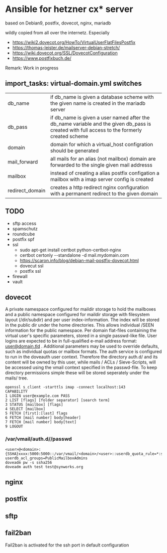 # Ansible for hetzner cx* server

based on Debian9, postfix, dovecot, nginx, mariadb

wildly copied from all over the internetz. Especially

- https://wiki2.dovecot.org/HowTo/VirtualUserFlatFilesPostfix
- https://thomas-leister.de/mailserver-debian-stretch/
- https://wiki.dovecot.org/SSL/DovecotConfiguration
- https://www.postfixbuch.de/

Remark: Work in progress

## import_tasks: virtual-domain.yml switches

|                 |                                                                                                                                              |
| --------------- | -------------------------------------------------------------------------------------------------------------------------------------------- |
| db_name         | if db_name is given a database scheme with the given name is created in the mariadb server                                                   |
| db_pass         | if db_name is given a user named after the db_name variable and the given db_pass is created with full access to the formerly created scheme |
| domain          | domain for which a virtual_host configration should be generated                                                                             |
| mail_forward    | all mails for an alias (not mailbox) domain are forwarded to the single given mail addresss                                                  |
| mailbox         | instead of creating a alias postfix configation a mailbox with a imap server config is created                                               |
| redirect_domain | creates a http redirect nginx configuration with a permanent redirect to the given domain                                                    |

## TODO

- sftp access
- spamschutz
- roundcube
- postfix spf
- ssl
  - sudo apt-get install certbot python-certbot-nginx
  - certbot certonly --standalone -d mail.mydomain.com
  - https://scaron.info/blog/debian-mail-postfix-dovecot.html
  - dovecut ssl
  - postfix ssl
- firewall
- vault

## dovecot

A private namespace configured for maildir storage to hold the mailboxes and a public namespace configured for maildir storage with filesystem layout (/dir/subdir) and per user index-information. The index will be stored in the public dir under the home directories. This allows individual /SEEN information for the public namespace.
Per domain flat-files containing the virtual user's specific parameters, stored in a single passwd-like file. User logins are expected to be in full-qualified e-mail address format: user@domain.tld . Additional parameters may be used to override defaults, such as individual quotas or mailbox formats.
The auth service is configured to run in the doveauth user context. Therefore the directory auth.d/ and its content will be owned by this user, while mails / ACLs / Sieve-Scripts, will be accessed using the vmail context specified in the passwd-file. To keep directory permissions simple these will be stored seperately under the mails/ tree.

    openssl s_client -starttls imap -connect localhost:143
    CAPABILITY
    1 LOGIN user@example.com PASS
    2 LIST [flags] [folder separator] [search term]
    3 STATUS [mailbox] [flags]
    4 SELECT [mailbox]
    5 FETCH [first]:[last] flags
    6 FETCH [mail number] body[header]
    7 FETCH [mail number] body[text]
    9 LOGOUT

### /var/vmail/auth.d/<domain>/passwd

    <user>@<domain>:{SSHA}xxxx:5000:5000::/var/vmail/<domain>/<user>::userdb_quota_rule=*:storage=5G userdb_acl_groups=PublicMailboxAdmins
    doveadm pw -s ssha256
    doveadm auth test test@synworks.org

## nginx

## postfix

## sftp

## fail2ban

Fail2ban is activated for the ssh port in default configuration
